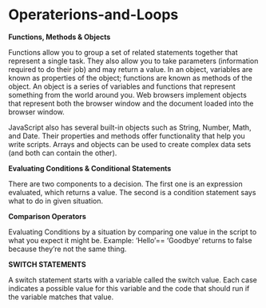 # **Operaterions-and-Loops**

**Functions, Methods & Objects**



Functions allow you to group a set of related statements together that represent a single task. They also allow you to take parameters (information required to do their job) and may return a value. In an object, variables are known as properties of the object; functions are known as methods of the object. An object is a series of variables and functions that represent something from the world around you. Web browsers implement objects that represent both the browser window and the document loaded into the browser window.



JavaScript also has several built-in objects such as String, Number, Math, and Date. Their properties and methods offer functionality that help you write scripts. Arrays and objects can be used to create complex data sets (and both can contain the other).



**Evaluating Conditions & Conditional Statements**



There are  two components to a decision. The first one is an expression evaluated, which returns a value. The second is a condition statement says what to do in given situation.


**Comparison Operators**



Evaluating Conditions by a situation by comparing one value in the script to what you expect it might be.  Example: ‘Hello’== ‘Goodbye’ returns to false because they’re not the same thing.



**SWITCH STATEMENTS**



A switch statement starts with a variable called the switch value. Each case indicates a possible value for this variable and the code that should run if the variable matches that value.
